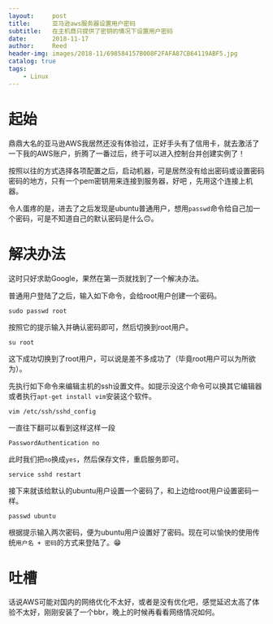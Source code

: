 ```yaml
---
layout:     post
title:      亚马逊aws服务器设置用户密码
subtitle:   在主机商只提供了密钥的情况下设置用户密码
date:       2018-11-17
author:     Reed
header-img: images/2018-11/698584157B008F2FAFA87CB64119ABF5.jpg
catalog: true
tags:
    - Linux
---
```


# 起始
鼎鼎大名的亚马逊AWS我居然还没有体验过，正好手头有了信用卡，就去激活了一下我的AWS账户，折腾了一番过后，终于可以进入控制台并创建实例了！

按照以往的方式选择各项配置之后，启动机器，可是居然没有给出密码或设置密码密码的地方，只有一个pem密钥用来连接到服务器，好吧 ，先用这个连接上机器。

令人蛋疼的是，进去了之后发现是ubuntu普通用户，想用`passwd`命令给自己加一个密码，可是不知道自己的默认密码是什么🙃。

# 解决办法
这时只好求助Google，果然在第一页就找到了一个解决办法。

普通用户登陆了之后，输入如下命令，会给root用户创建一个密码。
```
sudo passwd root 
```
按照它的提示输入并确认密码即可，然后切换到root用户。
```
su root
```
这下成功切换到了root用户，可以说是差不多成功了（毕竟root用户可以为所欲为）。

先执行如下命令来编辑主机的ssh设置文件。如提示没这个命令可以换其它编辑器或者执行`apt-get install vim`安装这个软件。
```
vim /etc/ssh/sshd_config
```
一直往下翻可以看到这样这样一段
```
PasswordAuthentication no
```
此时我们把`no`换成`yes`，然后保存文件，重启服务即可。
```
service sshd restart
```
接下来就该给默认的ubuntu用户设置一个密码了，和上边给root用户设置密码一样。
```
passwd ubuntu
```
根据提示输入两次密码，便为ubuntu用户设置好了密码。现在可以愉快的使用传统`用户名 + 密码`的方式来登陆了。😁

# 吐槽

话说AWS可能对国内的网络优化不太好，或者是没有优化吧，感觉延迟太高了体验不太好，刚刚安装了一个bbr，晚上的时候再看看网络情况如何。

